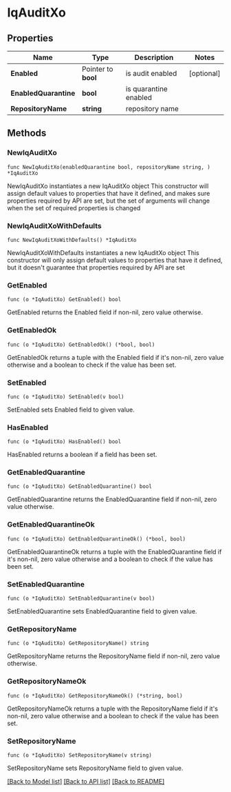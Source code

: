 # IqAuditXo

## Properties

Name | Type | Description | Notes
------------ | ------------- | ------------- | -------------
**Enabled** | Pointer to **bool** | is audit enabled | [optional] 
**EnabledQuarantine** | **bool** | is quarantine enabled | 
**RepositoryName** | **string** | repository name | 

## Methods

### NewIqAuditXo

`func NewIqAuditXo(enabledQuarantine bool, repositoryName string, ) *IqAuditXo`

NewIqAuditXo instantiates a new IqAuditXo object
This constructor will assign default values to properties that have it defined,
and makes sure properties required by API are set, but the set of arguments
will change when the set of required properties is changed

### NewIqAuditXoWithDefaults

`func NewIqAuditXoWithDefaults() *IqAuditXo`

NewIqAuditXoWithDefaults instantiates a new IqAuditXo object
This constructor will only assign default values to properties that have it defined,
but it doesn't guarantee that properties required by API are set

### GetEnabled

`func (o *IqAuditXo) GetEnabled() bool`

GetEnabled returns the Enabled field if non-nil, zero value otherwise.

### GetEnabledOk

`func (o *IqAuditXo) GetEnabledOk() (*bool, bool)`

GetEnabledOk returns a tuple with the Enabled field if it's non-nil, zero value otherwise
and a boolean to check if the value has been set.

### SetEnabled

`func (o *IqAuditXo) SetEnabled(v bool)`

SetEnabled sets Enabled field to given value.

### HasEnabled

`func (o *IqAuditXo) HasEnabled() bool`

HasEnabled returns a boolean if a field has been set.

### GetEnabledQuarantine

`func (o *IqAuditXo) GetEnabledQuarantine() bool`

GetEnabledQuarantine returns the EnabledQuarantine field if non-nil, zero value otherwise.

### GetEnabledQuarantineOk

`func (o *IqAuditXo) GetEnabledQuarantineOk() (*bool, bool)`

GetEnabledQuarantineOk returns a tuple with the EnabledQuarantine field if it's non-nil, zero value otherwise
and a boolean to check if the value has been set.

### SetEnabledQuarantine

`func (o *IqAuditXo) SetEnabledQuarantine(v bool)`

SetEnabledQuarantine sets EnabledQuarantine field to given value.


### GetRepositoryName

`func (o *IqAuditXo) GetRepositoryName() string`

GetRepositoryName returns the RepositoryName field if non-nil, zero value otherwise.

### GetRepositoryNameOk

`func (o *IqAuditXo) GetRepositoryNameOk() (*string, bool)`

GetRepositoryNameOk returns a tuple with the RepositoryName field if it's non-nil, zero value otherwise
and a boolean to check if the value has been set.

### SetRepositoryName

`func (o *IqAuditXo) SetRepositoryName(v string)`

SetRepositoryName sets RepositoryName field to given value.



[[Back to Model list]](../README.md#documentation-for-models) [[Back to API list]](../README.md#documentation-for-api-endpoints) [[Back to README]](../README.md)


